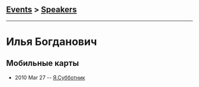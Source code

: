 ## [Events](../README.md) > [Speakers](../speakers.md)
---

# Илья Богданович

## Мобильные карты
- 2010 Mar 27 -- [Я.Субботник](https://events.yandex.ru/lib/talks/776/)    
